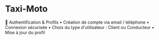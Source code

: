 # Taxi-Moto


🔐 Authentification & Profils
•	Création de compte via email / téléphone
•	Connexion sécurisée
•	Choix du type d'utilisateur : Client ou Conducteur
•	Mise à jour du profil
